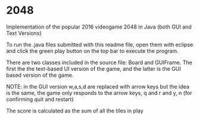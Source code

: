 # 2048
Implementation of the popular 2016 videogame 2048 in Java (both GUI and Text Versions)


To run the .java files submitted with this readme file, open them with eclipse and click the green play button on the top bar to execute the program. 

There are two classes included in the source file: Board and GUIFrame. The first the the text-based UI version of the game, and the latter is the GUI based version of the game. 

NOTE: in the GUI version w,a,s,d are replaced with arrow keys but the idea is the same, the game only responds to the arrow keys, q and r and y, n (for confirming quit and restart)

The score is calculated as the sum of all the tiles in play
